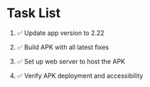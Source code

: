 # Task List

1. ✅ Update app version to 2.22

2. ✅ Build APK with all latest fixes

3. ✅ Set up web server to host the APK

4. ✅ Verify APK deployment and accessibility


